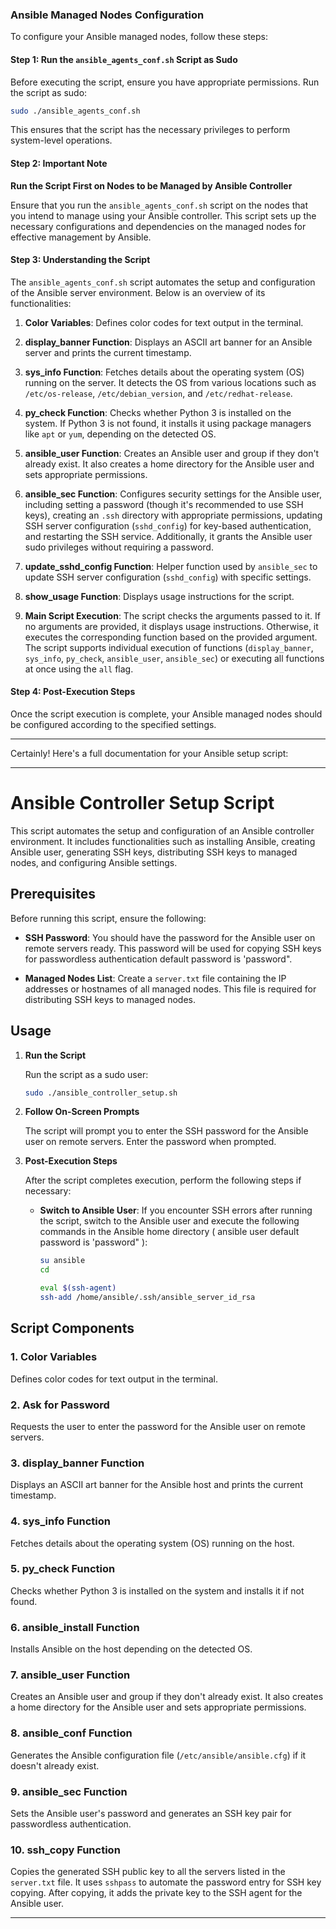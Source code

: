 ### Ansible Managed Nodes Configuration

To configure your Ansible managed nodes, follow these steps:

#### Step 1: Run the `ansible_agents_conf.sh` Script as Sudo

Before executing the script, ensure you have appropriate permissions. Run the script as sudo:

```bash
sudo ./ansible_agents_conf.sh
```

This ensures that the script has the necessary privileges to perform system-level operations.

#### Step 2: Important Note

**Run the Script First on Nodes to be Managed by Ansible Controller**

Ensure that you run the `ansible_agents_conf.sh` script on the nodes that you intend to manage using your Ansible controller. This script sets up the necessary configurations and dependencies on the managed nodes for effective management by Ansible.

#### Step 3: Understanding the Script

The `ansible_agents_conf.sh` script automates the setup and configuration of the Ansible server environment. Below is an overview of its functionalities:

1. **Color Variables**: Defines color codes for text output in the terminal.
   
2. **display_banner Function**: Displays an ASCII art banner for an Ansible server and prints the current timestamp.

3. **sys_info Function**: Fetches details about the operating system (OS) running on the server. It detects the OS from various locations such as `/etc/os-release`, `/etc/debian_version`, and `/etc/redhat-release`.

4. **py_check Function**: Checks whether Python 3 is installed on the system. If Python 3 is not found, it installs it using package managers like `apt` or `yum`, depending on the detected OS.

5. **ansible_user Function**: Creates an Ansible user and group if they don't already exist. It also creates a home directory for the Ansible user and sets appropriate permissions.

6. **ansible_sec Function**: Configures security settings for the Ansible user, including setting a password (though it's recommended to use SSH keys), creating an `.ssh` directory with appropriate permissions, updating SSH server configuration (`sshd_config`) for key-based authentication, and restarting the SSH service. Additionally, it grants the Ansible user sudo privileges without requiring a password.

7. **update_sshd_config Function**: Helper function used by `ansible_sec` to update SSH server configuration (`sshd_config`) with specific settings.

8. **show_usage Function**: Displays usage instructions for the script.

9. **Main Script Execution**: The script checks the arguments passed to it. If no arguments are provided, it displays usage instructions. Otherwise, it executes the corresponding function based on the provided argument. The script supports individual execution of functions (`display_banner`, `sys_info`, `py_check`, `ansible_user`, `ansible_sec`) or executing all functions at once using the `all` flag.

#### Step 4: Post-Execution Steps

Once the script execution is complete, your Ansible managed nodes should be configured according to the specified settings.



--------------------------------------------------




Certainly! Here's a full documentation for your Ansible setup script:

---

# Ansible Controller Setup Script

This script automates the setup and configuration of an Ansible controller environment. It includes functionalities such as installing Ansible, creating Ansible user, generating SSH keys, distributing SSH keys to managed nodes, and configuring Ansible settings.

## Prerequisites

Before running this script, ensure the following:

- **SSH Password**: You should have the password for the Ansible user on remote servers ready. This password will be used for copying SSH keys for passwordless authentication default password is 'password".

- **Managed Nodes List**: Create a `server.txt` file containing the IP addresses or hostnames of all managed nodes. This file is required for distributing SSH keys to managed nodes.

## Usage

1. **Run the Script**

   Run the script as a sudo user:

   ```bash
   sudo ./ansible_controller_setup.sh
   ```

2. **Follow On-Screen Prompts**

   The script will prompt you to enter the SSH password for the Ansible user on remote servers. Enter the password when prompted.

3. **Post-Execution Steps**

   After the script completes execution, perform the following steps if necessary:

   - **Switch to Ansible User**: If you encounter SSH errors after running the script, switch to the Ansible user and execute the following commands in the Ansible home directory ( ansible user default password is 'password" ):
     ```bash
     su ansible
     cd
     ```
     ```bash
     eval $(ssh-agent)
     ssh-add /home/ansible/.ssh/ansible_server_id_rsa
     ```

## Script Components

### 1. Color Variables

Defines color codes for text output in the terminal.

### 2. Ask for Password

Requests the user to enter the password for the Ansible user on remote servers.

### 3. display_banner Function

Displays an ASCII art banner for the Ansible host and prints the current timestamp.

### 4. sys_info Function

Fetches details about the operating system (OS) running on the host.

### 5. py_check Function

Checks whether Python 3 is installed on the system and installs it if not found.

### 6. ansible_install Function

Installs Ansible on the host depending on the detected OS.

### 7. ansible_user Function

Creates an Ansible user and group if they don't already exist. It also creates a home directory for the Ansible user and sets appropriate permissions.

### 8. ansible_conf Function

Generates the Ansible configuration file (`/etc/ansible/ansible.cfg`) if it doesn't already exist.

### 9. ansible_sec Function

Sets the Ansible user's password and generates an SSH key pair for passwordless authentication.

### 10. ssh_copy Function

Copies the generated SSH public key to all the servers listed in the `server.txt` file. It uses `sshpass` to automate the password entry for SSH key copying. After copying, it adds the private key to the SSH agent for the Ansible user.

---

